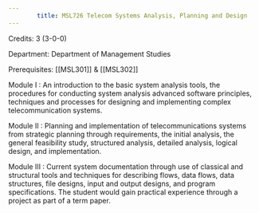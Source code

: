 ```yaml
---
        title: MSL726 Telecom Systems Analysis, Planning and Design
---
```

Credits: 3 (3-0-0)

Department: Department of Management Studies

Prerequisites: [[MSL301]] & [[MSL302]]

Module I : An introduction to the basic system analysis tools, the procedures for conducting system analysis advanced software principles, techniques and processes for designing and implementing complex telecommunication systems.

Module II : Planning and implementation of telecommunications systems from strategic planning through requirements, the initial analysis, the general feasibility study, structured analysis, detailed analysis, logical design, and implementation.

Module III : Current system documentation through use of classical and structural tools and techniques for describing flows, data flows, data structures, file designs, input and output designs, and program specifications. The student would gain practical experience through a project as part of a term paper.